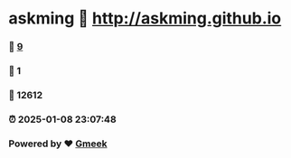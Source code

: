 # askming :link: http://askming.github.io 
### :page_facing_up: [9](http://askming.github.io/tag.html) 
### :speech_balloon: 1 
### :hibiscus: 12612 
### :alarm_clock: 2025-01-08 23:07:48 
### Powered by :heart: [Gmeek](https://github.com/Meekdai/Gmeek)
